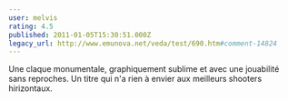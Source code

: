 ```yaml
---
user: melvis
rating: 4.5
published: 2011-01-05T15:30:51.000Z
legacy_url: http://www.emunova.net/veda/test/690.htm#comment-14824
---
```

Une claque monumentale, graphiquement sublime et avec une jouabilité sans reproches. Un titre qui n'a rien à envier aux meilleurs shooters hirizontaux.